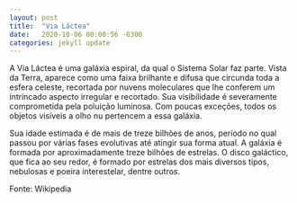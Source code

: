 ```yaml
---
layout: post
title:  "Via Láctea"
date:   2020-10-06 00:00:56 -0300
categories: jekyll update
---
```

A Via Láctea é uma galáxia espiral, da qual o Sistema Solar faz parte. Vista da Terra, aparece como uma faixa brilhante e difusa que circunda toda a esfera celeste, recortada por nuvens moleculares que lhe conferem um intrincado aspecto irregular e recortado. Sua visibilidade é severamente comprometida pela poluição luminosa. Com poucas exceções, todos os objetos visíveis a olho nu pertencem a essa galáxia.

Sua idade estimada é de mais de treze bilhões de anos, período no qual passou por várias fases evolutivas até atingir sua forma atual. A galáxia é formada por aproximadamente treze bilhões de estrelas. O disco galáctico, que fica ao seu redor, é formado por estrelas dos mais diversos tipos, nebulosas e poeira interestelar, dentre outros.

Fonte: Wikipedia
